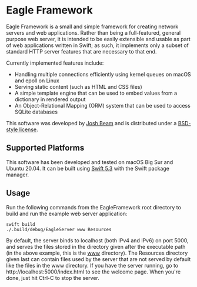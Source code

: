 Eagle Framework
===============

Eagle Framework is a small and simple framework for creating network servers and web applications. Rather than being a full-featured, general purpose web server, it is intended to be easily extensible and usable as part of web applications written in Swift; as such, it implements only a subset of standard HTTP server features that are necessary to that end.

Currently implemented features include:

 - Handling multiple connections efficiently using kernel queues on macOS and epoll on Linux
 - Serving static content (such as HTML and CSS files)
 - A simple template engine that can be used to embed values from a dictionary in rendered output
 - An Object-Relational Mapping (ORM) system that can be used to access SQLite databases

This software was developed by [Josh Beam](https://joshbeam.com/) and is distributed under a [BSD-style license](LICENSE).

Supported Platforms
-------------------
This software has been developed and tested on macOS Big Sur and Ubuntu 20.04. It can be built using [Swift 5.3](https://swift.org/download/) with the Swift package manager.

Usage
-----
Run the following commands from the EagleFramework root directory to build and run the example web server application:

    swift build
    ./.build/debug/EagleServer www Resources

By default, the server binds to localhost (both IPv4 and IPv6) on port 5000, and serves the files stored in the directory given after the executable path (in the above example, this is the [www](https://github.com/joshb/EagleServer/tree/master/www) directory). The Resources directory given last can contain files used by the server that are not served by default like the files in the www directory. If you have the server running, go to http://localhost:5000/index.html to see the welcome page. When you're done, just hit Ctrl-C to stop the server.
